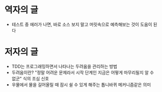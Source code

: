 # 역자의 글
* 테스트 중 에러가 나면, 바로 소스 보지 말고 머릿속으로 예측해보는 것이 도움이 된다

# 저자의 글
* TDD는 프로그래밍하면서 나타나는 두려움을 관리하는 방법
* 두려움이란? "정말 어려운 문제라서 시작 단계인 지금은 어떻게 마무리될지 알 수 없군" 식의 조심 신호
* 우물에서 물을 길어올릴 때 잠시 쉴 수 있게 해주는 톱니바퀴 메커니즘같은 의미
